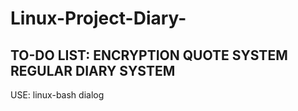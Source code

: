 # Linux-Project-Diary-
TO-DO LIST:
ENCRYPTION
QUOTE SYSTEM
REGULAR DIARY SYSTEM
----------------
USE:
linux-bash dialog
